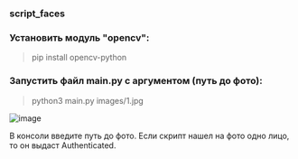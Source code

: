 ### script_faces


### Установить модуль "opencv":
> pip install opencv-python

### Запустить файл main.py с аргументом (путь до фото):
> python3 main.py images/1.jpg

![image](https://user-images.githubusercontent.com/64857946/163720551-68753f55-a59d-45b9-ba5d-8b4d1a2836b3.png)

В консоли введите путь до фото.
Если скрипт нашел на фото одно лицо, то он выдаст Authenticated.
